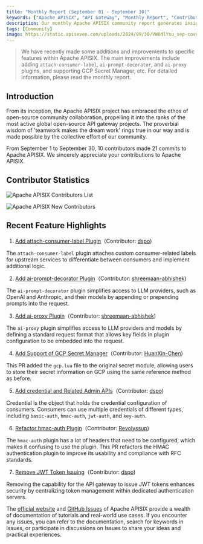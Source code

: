 ```yaml
---
title: "Monthly Report (September 01 - September 30)"
keywords: ["Apache APISIX", "API Gateway", "Monthly Report", "Contributor"]
description: Our monthly Apache APISIX community report generates insights into the project's monthly developments. The reports provide a pathway into the Apache APISIX community, ensuring that you stay well-informed and actively involved.
tags: [Community]
image: https://static.apiseven.com/uploads/2024/09/30/VW6dlYsu_sep-cover-en.png
---
```


> We have recently made some additions and improvements to specific features within Apache APISIX. The main improvements include adding `attach-consumer-label`, `ai-prompt-decorator`, and `ai-proxy` plugins, and supporting GCP Secret Manager, etc. For detailed information, please read the monthly report.
<!--truncate-->

## Introduction

From its inception, the Apache APISIX project has embraced the ethos of open-source community collaboration, propelling it into the ranks of the most active global open-source API gateway projects. The proverbial wisdom of 'teamwork makes the dream work' rings true in our way and is made possible by the collective effort of our community.

From September 1 to September 30, 10 contributors made 21 commits to Apache APISIX. We sincerely appreciate your contributions to Apache APISIX.

## Contributor Statistics

![Apache APISIX Contributors List](https://static.apiseven.com/uploads/2024/09/30/LeOeANHk_Group%20427319848.png)

![Apache APISIX New Contributors](https://static.apiseven.com/uploads/2024/09/30/BjHKV34C_sep-new-contributors.png)

## Recent Feature Highlights

1. [Add attach-consumer-label Plugin](https://github.com/apache/apisix/pull/11604)（Contributor: [dspo](https://github.com/dspo))

The `attach-consumer-label` plugin attaches custom consumer-related labels for upstream services to differentiate between consumers and implement additional logic.

2. [Add ai-prompt-decorator Plugin](https://github.com/apache/apisix/pull/11515)（Contributor: [shreemaan-abhishek](https://github.com/shreemaan-abhishek))

The `ai-prompt-decorator` plugin simplifies access to LLM providers, such as OpenAI and Anthropic, and their models by appending or prepending prompts into the request.

3. [Add ai-proxy Plugin](https://github.com/apache/apisix/pull/11499)（Contributor: [shreemaan-abhishek](https://github.com/shreemaan-abhishek))

The `ai-proxy` plugin simplifies access to LLM providers and models by defining a standard request format that allows key fields in plugin configuration to be embedded into the request.

4. [Add Support of GCP Secret Manager](https://github.com/apache/apisix/pull/11436)（Contributor: [HuanXin-Chen](https://github.com/HuanXin-Chen))

This PR added the `gcp.lua` file to the original secret module, allowing users to store their secret information on GCP using the same reference method as before.

5. [Add credential and Related Admin APIs](https://github.com/apache/apisix/pull/11601)（Contributor: [dspo](https://github.com/dspo))

Credential is the object that holds the credential configuration of consumers. Consumers can use multiple credentials of different types, including `basic-auth`, `hmac-auth`, `jwt-auth`, and `key-auth`.

6. [Refactor hmac-auth Plugin](https://github.com/apache/apisix/pull/11581)（Contributor: [Revolyssup](https://github.com/Revolyssup))

The `hmac-auth` plugin has a lot of headers that need to be configured, which makes it confusing to use the plugin. This PR refactors the HMAC authentication plugin to improve its usability and compliance with RFC standards.

7. [Remove JWT Token Issuing](https://github.com/apache/apisix/pull/11597)（Contributor: [dspo](https://github.com/dspo))

Removing the capability for the API gateway to issue JWT tokens enhances security by centralizing token management within dedicated authentication servers.

The [official website](https://apisix.apache.org/) and [GitHub Issues](https://github.com/apache/apisix/issues) of Apache APISIX provide a wealth of documentation of tutorials and real-world use cases. If you encounter any issues, you can refer to the documentation, search for keywords in Issues, or participate in discussions on Issues to share your ideas and practical experiences.

